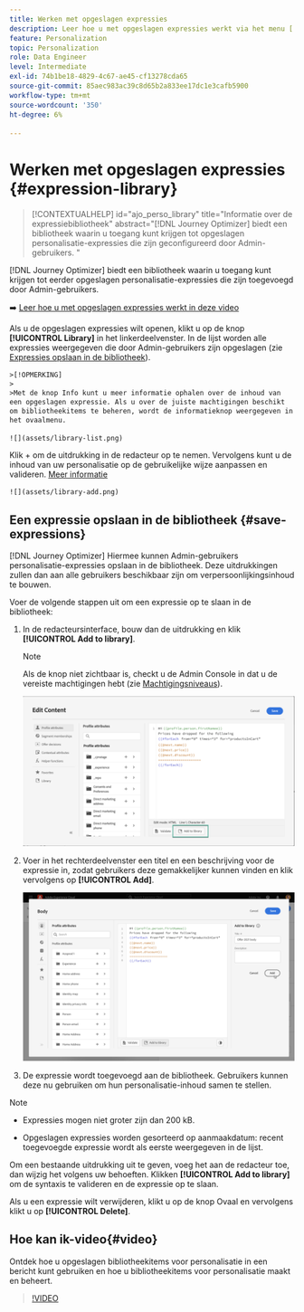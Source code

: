 ```yaml
---
title: Werken met opgeslagen expressies
description: Leer hoe u met opgeslagen expressies werkt via het menu [!DNL Journey Optimizer] bibliotheek.
feature: Personalization
topic: Personalization
role: Data Engineer
level: Intermediate
exl-id: 74b1be18-4829-4c67-ae45-cf13278cda65
source-git-commit: 85aec983ac39c8d65b2a833ee17dc1e3cafb5900
workflow-type: tm+mt
source-wordcount: '350'
ht-degree: 6%

---
```


# Werken met opgeslagen expressies {#expression-library}

>[!CONTEXTUALHELP]
>id="ajo_perso_library"
>title="Informatie over de expressiebibliotheek"
>abstract="[!DNL Journey Optimizer] biedt een bibliotheek waarin u toegang kunt krijgen tot opgeslagen personalisatie-expressies die zijn geconfigureerd door Admin-gebruikers. "

[!DNL Journey Optimizer] biedt een bibliotheek waarin u toegang kunt krijgen tot eerder opgeslagen personalisatie-expressies die zijn toegevoegd door Admin-gebruikers.

➡️ [Leer hoe u met opgeslagen expressies werkt in deze video](#video-preview)

Als u de opgeslagen expressies wilt openen, klikt u op de knop **[!UICONTROL Library]** in het linkerdeelvenster. In de lijst worden alle expressies weergegeven die door Admin-gebruikers zijn opgeslagen (zie [Expressies opslaan in de bibliotheek](#save-expressions)).

    >[!OPMERKING]
    >
    >Met de knop Info kunt u meer informatie ophalen over de inhoud van een opgeslagen expressie. Als u over de juiste machtigingen beschikt om bibliotheekitems te beheren, wordt de informatieknop weergegeven in het ovaalmenu.
    
    ![](assets/library-list.png)

Klik + om de uitdrukking in de redacteur op te nemen. Vervolgens kunt u de inhoud van uw personalisatie op de gebruikelijke wijze aanpassen en valideren. [Meer informatie](../personalization/personalization-build-expressions.md)

    ![](assets/library-add.png)

## Een expressie opslaan in de bibliotheek {#save-expressions}

[!DNL Journey Optimizer] Hiermee kunnen Admin-gebruikers personalisatie-expressies opslaan in de bibliotheek. Deze uitdrukkingen zullen dan aan alle gebruikers beschikbaar zijn om verpersoonlijkingsinhoud te bouwen.

Voer de volgende stappen uit om een expressie op te slaan in de bibliotheek:

1. In de redacteursinterface, bouw dan de uitdrukking en klik **[!UICONTROL Add to library]**.

   >[!NOTE]
   >
   >Als de knop niet zichtbaar is, checkt u de Admin Console in dat u de vereiste machtigingen hebt (zie [Machtigingsniveaus](../administration/high-low-permissions.md)).

   ![](assets/library-save.png)

1. Voer in het rechterdeelvenster een titel en een beschrijving voor de expressie in, zodat gebruikers deze gemakkelijker kunnen vinden en klik vervolgens op **[!UICONTROL Add]**.

   ![](assets/add-expression.png)

1. De expressie wordt toegevoegd aan de bibliotheek. Gebruikers kunnen deze nu gebruiken om hun personalisatie-inhoud samen te stellen.


>[!NOTE]
>
>* Expressies mogen niet groter zijn dan 200 kB.
>
>* Opgeslagen expressies worden gesorteerd op aanmaakdatum: recent toegevoegde expressie wordt als eerste weergegeven in de lijst.



Om een bestaande uitdrukking uit te geven, voeg het aan de redacteur toe, dan wijzig het volgens uw behoeften. Klikken **[!UICONTROL Add to library]** om de syntaxis te valideren en de expressie op te slaan.

Als u een expressie wilt verwijderen, klikt u op de knop Ovaal en vervolgens klikt u op **[!UICONTROL Delete]**.

## Hoe kan ik-video{#video}

Ontdek hoe u opgeslagen bibliotheekitems voor personalisatie in een bericht kunt gebruiken en hoe u bibliotheekitems voor personalisatie maakt en beheert.

>[!VIDEO](https://video.tv.adobe.com/v/340941?quality=12)

